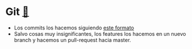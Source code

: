 Git [:link:](http://git-scm.com/)
=========
  * Los commits los hacemos siguiendo [este formato](/contenido/commits.md)
  * Salvo cosas muy insignificantes, los features los hacemos en un nuevo branch y hacemos un pull-request hacia master.